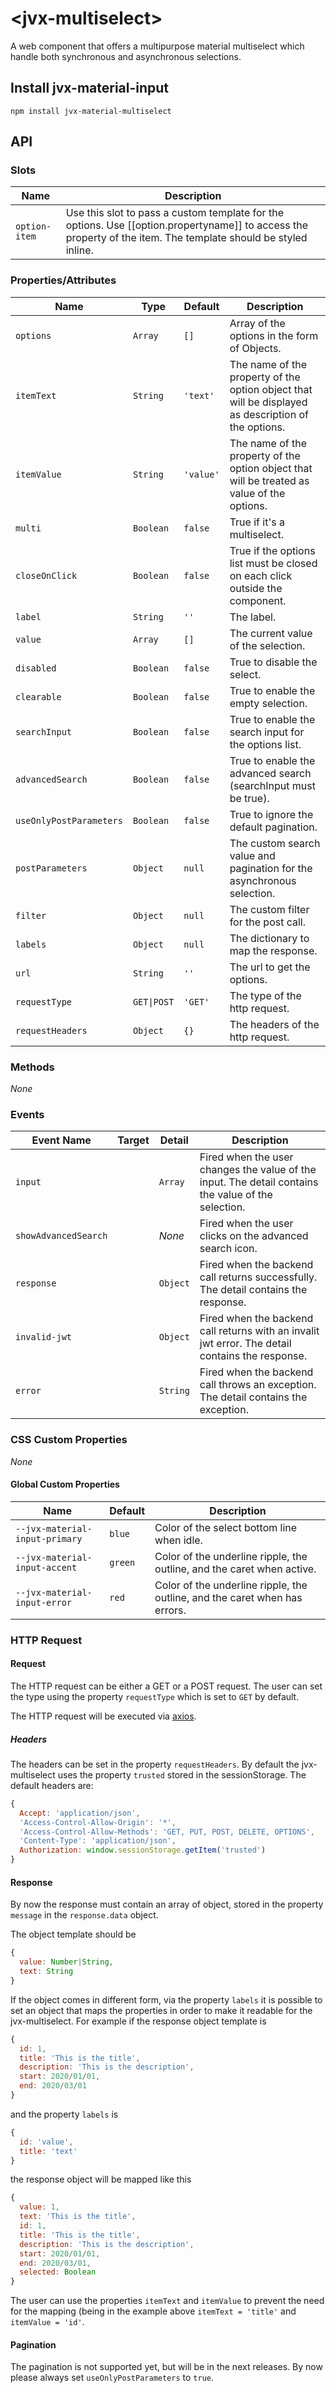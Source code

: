 # \<jvx-multiselect\>

A web component that offers a multipurpose material multiselect which handle both synchronous and asynchronous selections.

## Install jvx-material-input

```
npm install jvx-material-multiselect
```

## API

### Slots
| Name           | Description
| -------------- | -----------
| `option-item`  | Use this slot to pass a custom template for the options. Use [[option.propertyname]] to access the property of the item. The template should be styled inline.


### Properties/Attributes
| Name                    | Type                        | Default  | Description
| ----------------------- | --------------------------- | ---------| ---------------------------------------------------------------------------
| `options`               | `Array`                     | `[]`     | Array of the options in the form of Objects.
| `itemText`              | `String`                    | `'text'` | The name of the property of the option object that will be displayed as description of the options.
| `itemValue`             | `String`                    | `'value'`| The name of the property of the option object that will be treated as value of the options.
| `multi`                 | `Boolean`                   | `false`  | True if it's a multiselect.
| `closeOnClick`          | `Boolean`                   | `false`  | True if the options list must be closed on each click outside the component.
| `label`                 | `String`                    | `''`     | The label.
| `value`                 | `Array`                     | `[]`     | The current value of the selection.
| `disabled`              | `Boolean`                   | `false`  | True to disable the select.
| `clearable`             | `Boolean`                   | `false`  | True to enable the empty selection.
| `searchInput`           | `Boolean`                   | `false`  | True to enable the search input for the options list.
| `advancedSearch`        | `Boolean`                   | `false`  | True to enable the advanced search (searchInput must be true).
| `useOnlyPostParameters` | `Boolean`                   | `false`  | True to ignore the default pagination.
| `postParameters`        | `Object`                    | `null`   | The custom search value and pagination for the asynchronous selection.
| `filter`                | `Object`                    | `null`   | The custom filter for the post call.
| `labels`                | `Object`                    | `null`   | The dictionary to map the response.
| `url`                   | `String`                    | `''`     | The url to get the options.
| `requestType`           | <code>GET&#124;POST</code>  | `'GET'`  | The type of the http request.
| `requestHeaders`           | `Object`                    | `{}`     | The headers of the http request.


### Methods
*None*

### Events

| Event Name            | Target        | Detail  | Description
| --------------------- | ------------- | ------- | -----------
| `input`               |               | `Array` | Fired when the user changes the value of the input. The detail contains the value of the selection.
| `showAdvancedSearch`  |               | *None*  | Fired when the user clicks on the advanced search icon.
| `response`            |               | `Object`| Fired when the backend call returns successfully. The detail contains the response.
| `invalid-jwt`         |               | `Object`| Fired when the backend call returns with an invalit jwt error. The detail contains the response.
| `error`               |               | `String`| Fired when the backend call throws an exception. The detail contains the exception.

### CSS Custom Properties
*None*

#### Global Custom Properties

| Name                                              | Default               | Description
| ------------------------------------------------- | --------------------- |------------
| `--jvx-material-input-primary`                    | `blue`                | Color of the select bottom line when idle.
| `--jvx-material-input-accent`                     | `green`               | Color of the underline ripple, the outline, and the caret  when active.
| `--jvx-material-input-error`                      | `red`                 | Color of the underline ripple, the outline, and the caret when has errors.

### HTTP Request
#### Request
The HTTP request can be either a GET or a POST request.
The user can set the type using the property `requestType` which is set to `GET` by default.

The HTTP request will be executed via [axios](https://github.com/axios/axios).

##### Headers
The headers can be set in the property `requestHeaders`. By default the jvx-multiselect uses the property `trusted` stored in the sessionStorage.
The default headers are:
```javascript
{
  Accept: 'application/json',
  'Access-Control-Allow-Origin': '*',
  'Access-Control-Allow-Methods': 'GET, PUT, POST, DELETE, OPTIONS',
  'Content-Type': 'application/json',
  Authorization: window.sessionStorage.getItem('trusted')
}
```

#### Response
By now the response must contain an array of object, stored in the property `message` in the `response.data` object.

The object template should be 
```javascript
{
  value: Number|String,
  text: String
}
``` 
If the object comes in different form, via the property `labels` it is possible to set an object that maps the properties in order to make it readable for the jvx-multiselect.
For example if the response object template is
```javascript
{
  id: 1,
  title: 'This is the title',
  description: 'This is the description',
  start: 2020/01/01,
  end: 2020/03/01
}
``` 
and the property `labels` is
```javascript
{
  id: 'value',
  title: 'text'
}
``` 
the response object will be mapped like this
```javascript
{
  value: 1,
  text: 'This is the title',
  id: 1,
  title: 'This is the title',
  description: 'This is the description',
  start: 2020/01/01,
  end: 2020/03/01,
  selected: Boolean
}
```
The user can use the properties `itemText` and `itemValue` to prevent the need for the mapping (being in the example above `itemText = 'title'` and `itemValue = 'id'`.

#### Pagination
The pagination is not supported yet, but will be in the next releases.
By now please always set `useOnlyPostParameters` to `true`.

